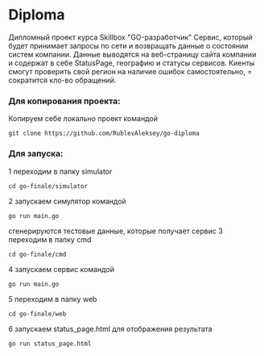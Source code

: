 # Diploma
Дипломный проект курса Skillbox "GO-разработчик"
Сервис, который будет принимает запросы по сети и возвращать данные о состоянии систем компании. 
Данные выводятся на веб-страницу сайта компании и содержат в себе StatusPage, географию и статусы сервисов.
Киенты смогут проверить свой регион на наличие ошибок самостоятельно, = сократится кло-во обращений.

### Для копирования проекта:
Копируем себе локально проект  командой 
```
git clone https://github.com/RublevAleksey/go-diploma
```

### Для запуска:
1 переходим в папку simulator
```
cd go-finale/simulator
```
2 запускаем симулятор командой 
```
go run main.go
```
сгенерируются тестовые данные, которые получает сервис
3 переходим в папку cmd 
```
cd go-finale/cmd
```
4 запускаем сервис командой 
```
go run main.go
```
5 переходим в папку web 
```
cd go-finale/web
```
6 запускаем status_page.html для отображения результата 
```
go run status_page.html
```



